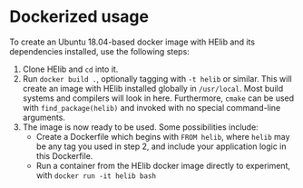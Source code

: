 # Dockerized usage
To create an Ubuntu 18.04-based docker image with HElib and its dependencies
installed, use the following steps:

1. Clone HElib and `cd` into it.
2. Run `docker build .`, optionally tagging with `-t helib` or similar.  This
   will create an image with HElib installed globally in `/usr/local`.  Most
   build systems and compilers will look in here.  Furthermore, `cmake` can be
   used with `find_package(helib)` and invoked with no special command-line
   arguments.
3. The image is now ready to be used.  Some possibilities include:
   - Create a Dockerfile which begins with `FROM helib`, where `helib` may be
   any tag you used in step 2, and include your application logic in this
   Dockerfile.
   - Run a container from the HElib docker image directly to experiment, with
   `docker run -it helib bash`
